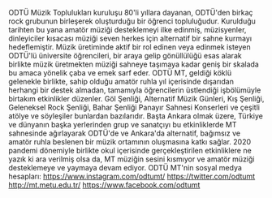 ﻿ODTÜ Müzik Toplulukları kuruluşu 80'li yıllara dayanan, ODTÜ'den birkaç rock grubunun birleşerek oluşturduğu bir öğrenci topluluğudur. Kurulduğu tarihten bu yana amatör müziği desteklemeyi ilke edinmiş, müzisyenler, dinleyiciler kısacası müziği seven herkes için alternatif bir sahne kurmayı hedeflemiştir. Müzik üretiminde aktif bir rol edinen veya edinmek isteyen ODTÜ'lü üniversite öğrencileri, bir araya gelip gönüllülüğü esas alarak birlikte müzik üretmekten müziği sahneye taşımaya kadar geniş bir skalada bu amaca yönelik çaba ve emek sarf eder. ODTÜ MT, geldiği köklü gelenekle birlikte, sahip olduğu amatör ruhla yıl içerisinde dışarıdan herhangi bir destek almadan, tamamıyla öğrencilerin üstlendiği işbölümüyle birtakım etkinlikler düzenler. Göl Şenliği, Alternatif Müzik Günleri, Kış Şenliği, Geleneksel Rock Şenliği, Bahar Şenliği Panayır Sahnesi Konserleri ve çeşitli atölye ve söyleşiler bunlardan bazılarıdır. Başta Ankara olmak üzere, Türkiye ve dünyanın başka yerlerinden grup ve sanatçıyı bu etkinliklerde MT sahnesinde ağırlayarak ODTÜ'de ve Ankara'da alternatif, bağımsız ve amatör ruhla beslenen bir müzik ortamının oluşmasına katkı sağlar. 2020 pandemi dönemiyle birlikte okul içerisinde gerçekleştirilen etkinliklere ne yazık ki ara verilmiş olsa da, MT müziğin sesini kısmıyor ve amatör müziği desteklemeye ve yaymaya devam ediyor. ODTÜ MT'nin sosyal medya hesapları: https://www.instagram.com/odtumt/ https://twitter.com/odtumt http://mt.metu.edu.tr/ https://www.facebook.com/odtumt



































































	







